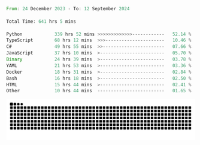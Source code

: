 <!--START_SECTION:waka-->

```rust
From: 24 December 2023 - To: 12 September 2024

Total Time: 641 hrs 5 mins

Python            339 hrs 52 mins >>>>>>>>>>>>>------------   52.14 %
TypeScript        68 hrs 12 mins  >>>----------------------   10.46 %
C#                49 hrs 55 mins  >>-----------------------   07.66 %
JavaScript        37 hrs 10 mins  >------------------------   05.70 %
Binary            24 hrs 39 mins  >------------------------   03.78 %
YAML              21 hrs 53 mins  >------------------------   03.36 %
Docker            18 hrs 31 mins  >------------------------   02.84 %
Bash              16 hrs 18 mins  >------------------------   02.50 %
HTML              15 hrs 44 mins  >------------------------   02.41 %
Other             10 hrs 44 mins  -------------------------   01.65 %
```

<!--END_SECTION:waka-->


<picture>
  <source media="(prefers-color-scheme: dark)" srcset="https://raw.githubusercontent.com/jeerawut97/jeerawut97/output/github-contribution-grid-snake.svg">
  <img alt="github contribution grid snake animation" src="https://raw.githubusercontent.com/jeerawut97/jeerawut97/output/github-contribution-grid-snake.svg">
</picture>
